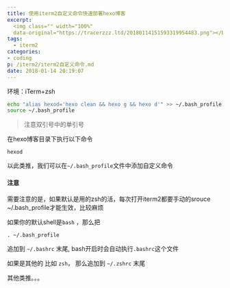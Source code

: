 ```yaml
---
title: 使用iterm2自定义命令快速部署hexo博客
excerpt: 
  <img class="" width="100%" 
  data-original="https://tracerzzz.ltd/20180114151593319954483.png"></br>   由于工作中使用命令终端的频率非常之高，自定义一些自己常用的命令来简化操作，将大大提高自己的效率，人生苦短，我爱偷懒。这里列举了一个例子来说明如何自定义命令来进行复杂的命令行操作。接下来的工作中，也会不断的来添加这些自定义命令来简化流程。
tags:
  - iterm2
categories:
- coding
p: /iterm2/iterm2自定义命令.md
date: 2018-01-14 20:19:07
---
```


环境：iTerm+zsh

```Bash
echo "alias hexod='hexo clean && hexo g && hexo d'" >> ~/.bash_profile
source ~/.bash_profile
```

> 注意双引号中的单引号

在hexo博客目录下执行以下命令

```Shell
hexod
```

以此类推，我们可以在`~/.bash_profile`文件中添加自定义命令

#### 注意

需要注意的是，如果默认是用的zsh的活，每次打开iterm2都要手动的srouce ~/.bash_profile才能生效，比较麻烦

如果你的默认shell是`bash` ，那么把

```
. ~/.bash_profile
```

追加到 `~/.bashrc` 末尾, bash开启时会自动执行`.bashrc`这个文件

如果是其他的 比如 `zsh`， 那么追加到 `~/.zshrc` 末尾

其他类推。。。